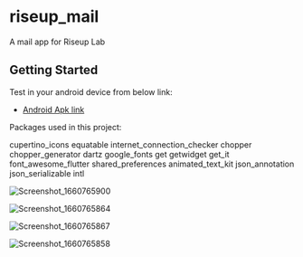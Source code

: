 # riseup_mail

A mail app for Riseup Lab 

## Getting Started



Test in your android device from below link:

- [Android Apk link](https://we.tl/t-KVatQ49Mtk)


Packages used in this project:

  cupertino_icons
  equatable
  internet_connection_checker
  chopper
  chopper_generator
  dartz
  google_fonts
  get
  getwidget
  get_it
  font_awesome_flutter
  shared_preferences
  animated_text_kit
  json_annotation
  json_serializable
  intl



![Screenshot_1660765900](https://user-images.githubusercontent.com/59538786/185230938-00aef7be-cfe6-488b-9dfb-5b0284289e2d.png)

![Screenshot_1660765864](https://user-images.githubusercontent.com/59538786/185231036-0294dd20-c95b-493d-8010-f0dec8003b46.png)

![Screenshot_1660765867](https://user-images.githubusercontent.com/59538786/185231092-0e978b01-1497-498e-81ce-b93ef40ef692.png)

![Screenshot_1660765858](https://user-images.githubusercontent.com/59538786/185231178-6e0444fa-e971-4313-9b7d-ce429024d479.png)

